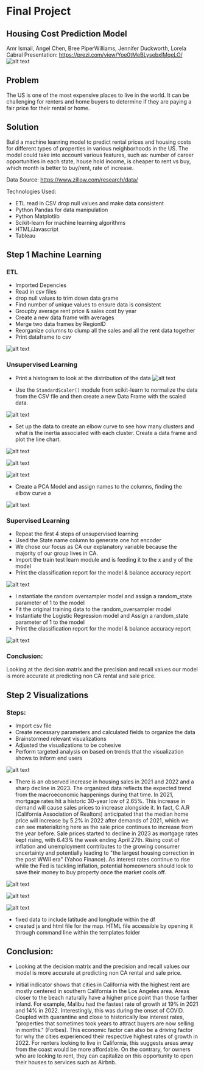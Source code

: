# Final Project 
## Housing Cost Prediction Model 
Amr Ismail, Angel Chen, Bree PiperWilliams, Jennifer Duckworth, Lorela Cabral
Presentation: https://prezi.com/view/Yoe0tMeBLysebxIMqeLO/
![alt text](https://www.dice.com/binaries/large/content/gallery/dice/insights/2018/08/Cost-of-Living-Tech-Pros-Dice.png)

## Problem
The US is one of the most expensive places to live in the world. It can be challenging for renters and home buyers to determine if they are paying a fair price for their rental or home. 


## Solution
Build a machine learning model to predict rental prices and housing costs for different types of properties in various neighborhoods in the US. The model could take into account various features, such as: number of career opportunities in each state, house hold income, is cheaper to rent vs buy, which month is better to buy/rent, rate of increase. 


Data Source: https://www.zillow.com/research/data/

Technologies Used: 
* ETL read in CSV drop null values and make data consistent 
* Python Pandas for data manipulation
* Python Matplotlib
* Scikit-learn for machine learning algorithms
* HTML/Javascript 
* Tableau 

## Step 1  Machine Learning
### ETL
* Imported Depencies
* Read in csv files 
* drop null values  to trim down data grame 
* Find number of unique values to ensure data is consistent 
* Groupby average rent price & sales cost by year 
* Create a new data frame with averages 
* Merge two data frames by RegionID
* Reorganize columns to clump all the sales and all the rent data together
* Print dataframe to csv

![alt text](https://i.imgur.com/x741EJW.png)


### Unsupervised Learning 
* Print a histogram to look at the distribution of the data 
![alt text](https://i.imgur.com/ZcqZpVj.png)

* Use the `StandardScaler()` module from scikit-learn to normalize the data from the CSV file and then create a new Data Frame with the scaled data. 

![alt text](https://i.imgur.com/sMOsBZr.png)

* Set up the data to create an elbow curve to see how many clusters and what is the inertia associated with each cluster. Create a data frame and plot the line chart. 

![alt text](https://i.imgur.com/tiwOPe2.png)

![alt text](https://i.imgur.com/tmwmvI0.png)

![alt text](https://i.imgur.com/WYd8ChC.png)

* Create a PCA Model and assign names to the columns, finding the elbow curve a

![alt text](https://i.imgur.com/fzlLR7O.png)

### Supervised Learning 
* Repeat the first 4 steps of unsupervised learning 
* Used the State name column to generate one hot encoder
* We chose our focus as CA our explanatory variable because the majority of our group lives in CA. 
* Import the train test learn module and is feeding it to the x and y of the model 
* Print the classification report for the model & balance accuracy report 

![alt text](https://i.imgur.com/qXY7GU3.png)

* I nstantiate the random oversampler model and  assign a random_state parameter of 1 to the model
 * Fit the original training data to the random_oversampler model
* Instantiate the Logistic Regression model and Assign a random_state parameter of 1 to the model
* Print the classification report for the model & balance accuracy report 

![alt text](https://i.imgur.com/n1hMcKo.png)

### Conclusion: 
Looking at the decision matrix and the precision and recall values our model is more accurate at predicting non CA rental and sale price. 

## Step 2 Visualizations 
### Steps:
* Import csv file
* Create necessary parameters and calculated fields to organize the data
* Brainstormed relevant visualizations
* Adjusted the visualizations to be cohesive 
* Perform targeted analysis on based on trends that the visualization shows to inform end users



![alt text](https://i.imgur.com/5fXbkHM.png)

* There is an observed increase in housing sales in 2021 and 2022 and a sharp decline in 2023. The organized data reflects the expected trend from the macroeconomic happenings during that time. In 2021, mortgage rates hit a historic 30-year low of 2.65%. This increase in demand will cause sales prices to increase alongside it. In fact, C.A.R (California Association of Realtors) anticipated that the median home price will increase by 5.2% in 2022 after demands of 2021, which we can see materializing here as the sale price continues to increase from the year before. Sale prices started to decline in 2023 as mortgage rates kept rising, with 6.43% the week ending April 27th. Rising cost of  inflation and unemployment contributes to the growing consumer uncertainty and potentially leading to  "the largest housing correction in the post WWII era" (Yahoo Finance). As interest rates continue to rise while the Fed is tackling inflation, potential homeowners should look to save their money to buy property once the market cools off. 

![alt text](https://i.imgur.com/7MRsHLj.png)

![alt text](https://i.imgur.com/jWfWTos.png)

![alt text](https://i.imgur.com/gggGle3.png)

* fixed data to include latitude and longitude within the df
* created js and html file for the map. HTML file accessible by opening it through command line within the templates folder 

## Conclusion: 
* Looking at the decision matrix and the precision and recall values our model is more accurate at predicting non CA rental and sale price. 

* Initial indicator shows that cities in California with the highest rent are mostly centered in southern California in the Los Angeles area. Areas closer to the beach naturally have a higher price point than those farther inland. For example, Malibu had the fastest rate of growth at 19% in 2021 and 14% in 2022. Interestingly, this was during the onset of COVID. Coupled with quarantine and close to historically low interest rates, "properties that sometimes took years to attract buyers are now selling in months." (Forbes). This economic factor can also be a driving factor for why the cities experienced their respective highest rates of growth in 2022. For renters looking to live in California, this suggests areas away from the coast would be more affordable. On the contrary, for owners who are looking to rent, they can capitalize on this opportunity to open their houses to services such as Airbnb.
